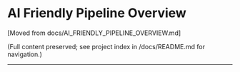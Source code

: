 # AI Friendly Pipeline Overview

[Moved from docs/AI_FRIENDLY_PIPELINE_OVERVIEW.md]

(Full content preserved; see project index in /docs/README.md for navigation.)

---

